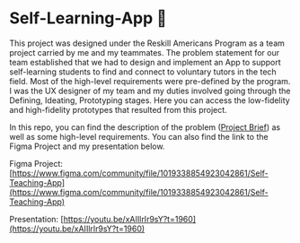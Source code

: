# Self-Learning-App 📲

This project was designed under the Reskill Americans Program as a team project carried by me and my teammates. The problem statement for our team established that we had to design and implement an App to support self-learning students to find and connect to voluntary tutors in the tech field. Most of the high-level requirements were pre-defined by the program. I was the UX designer of my team and my duties involved going through the Defining, Ideating, Prototyping stages. Here you can access the low-fidelity and high-fidelity prototypes that resulted from this project.

In this repo, you can find the description of the problem ([Project Brief](https://github.com/pradoprojects/Self-Learning-App/blob/main/Project%20Brief%20-%20Asana.pdf)) as well as some high-level requirements. You can also find the link to the Figma Project and my presentation below.

Figma Project: [https://www.figma.com/community/file/1019338854923042861/Self-Teaching-App](https://www.figma.com/community/file/1019338854923042861/Self-Teaching-App)

Presentation: [https://youtu.be/xAIIlrIr9sY?t=1960](https://youtu.be/xAIIlrIr9sY?t=1960)
